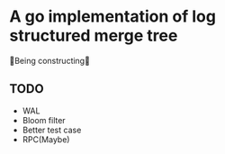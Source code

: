 # A go implementation of log structured merge tree

🚧Being constructing🚧

## TODO

- WAL
- Bloom filter
- Better test case
- RPC(Maybe)
